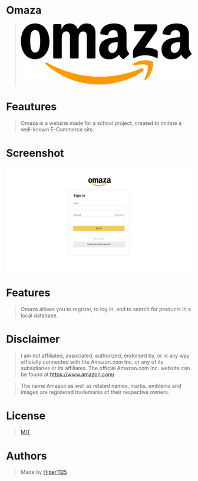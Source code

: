# Omaza
> ![Logo](https://raw.githubusercontent.com/Hiper1125/omaza/e6124012d63abd72e66afb32d8297d09423e5612/Account/img/omaza_logo_dark.svg) 

# Feautures
> Omaza is a website made for a school project, created to imitate a well-known E-Commerce site.

# Screenshot
![Register](https://raw.githubusercontent.com/Hiper1125/omaza/main/register.png)

# Features
> Omaza allows you to register, to log in, and to search for products in a local database.

# Disclaimer

> I am not affiliated, associated, authorized, endorsed by, or in any way officially connected with the Amazon.com Inc. or any of its subsidiaries or its affiliates. The official Amazon.com Inc. website can be found at https://www.amazon.com/

> The name Amazon as well as related names, marks, emblems and images are registered trademarks of their respective owners.

# License
> [MIT](https://github.com/Hiper1125/dnd-bot/blob/main/LICENSE)

# Authors
> Made by [Hiper1125](https://github.com/Hiper1125)
